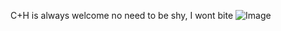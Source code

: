 C+H is always welcome no need to be shy, I wont bite
![Image](https://github.com/user-attachments/assets/14b67f95-880e-4449-b554-cbc1bb45b274)
